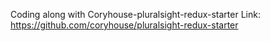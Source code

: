 Coding along with Coryhouse-pluralsight-redux-starter Link: <https://github.com/coryhouse/pluralsight-redux-starter>
